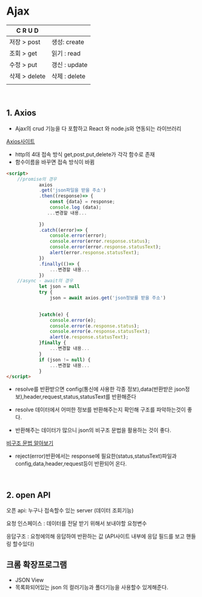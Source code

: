 # Ajax


|C R U D||
|--|--|
|저장 > post   |생성: create|
|조회 > get    |읽기 : read|
|수정 > put    |갱신 : update|
|삭제 > delete |삭제 : delete|
|||

<br>

## 1. Axios

* Ajax의 crud 기능을 다 포함하고 React 와 node.js와 연동되는 라이브러리

[Axios사이트](https://axios-http.com/docs/intro)

* http의 4대 접속 방식 get,post,put,delete가 각각 함수로 존재
* 함수이름을 바꾸면 접속 방식이 바뀜
```html
<script>
    //promise의 경우
            axios
            .get('json파일을 받을 주소')
            .then((response)=> {
                const {data} = response;
                console.log (data);
               ...변경할 내용...
                
            })
            .catch((error)=> {
                console.error(error);
                console.error(error.response.status);
                console.error(error.response.statusText);
                alert(error.response.statusText);
            })
            .finally(()=> {
                ...변경할 내용...
            })
    //async - await의 경우
            let json = null
            try {
                json = await axios.get('json정보를 받을 주소')

                
            }catch(e) {
                console.error(e);
                console.error(e.response.status);
                console.error(e.response.statusText);
                alert(e.response.statusText);
            }finally {
                ...변경할 내용...
            }
            if (json != null) {                
                ...변경할 내용...
            }
</script>
```
* resolve를 반환받으면 config(통신에 사용한 각종 정보),data(반환받은 json정보),header,request,status,statusText를 반환해준다

* resolve 데이터에서 어떠한 정보를 반환해주는지 확인해 구조를 파악하는것이 좋다.

* 반환해주는 데이터가 많으니 json의 비구조 문법을 활용하는 것이 좋다.

[비구조 문법 알아보기](https://velog.io/@neity16/JavaScript-spread-%EC%97%B0%EC%82%B0%EC%9E%90-%EB%B9%84%EA%B5%AC%EC%A1%B0%ED%99%94-%ED%95%A0%EB%8B%B9%EA%B5%AC%EC%A1%B0%EB%B6%84%ED%95%B4)

* reject(error)반환에서는 response에 필요한(status,statusText)파일과 config,data,header,request등이 반환되어 온다.

<br>

## 2. open API

오픈 api: 누구나 접속할수 있는 server (데이터 조회기능)

요청 인스페이스 : 데이터를 전달 받기 위해서 보내야할 요청변수

응답구조 : 요청에의해 응답하여 반환하는 값 (API사이트 내부에 응답 필드를 보고 핸들링 할수있다)


## 크롬 확장프로그램

* JSON View
* 목록화되어있는 json 의 컬러기능과 폴더기능을 사용할수 있게해준다.